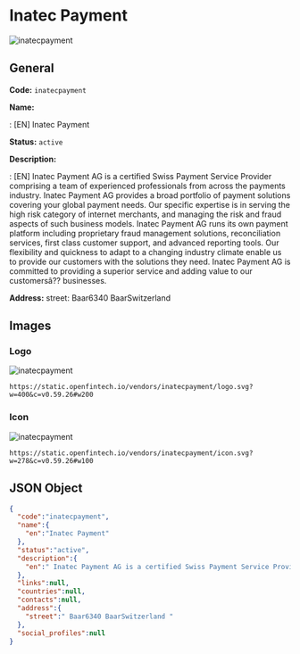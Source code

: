
# Inatec Payment 
![inatecpayment](https://static.openfintech.io/vendors/inatecpayment/logo.svg?w=400&c=v0.59.26#w200)  

## General 
 
**Code:** `inatecpayment` 
 
**Name:** 
 
:	[EN] Inatec Payment 
 
**Status:** `active` 
 
**Description:** 
 
: [EN]  Inatec Payment AG is a certified Swiss Payment Service Provider comprising a team of experienced professionals from across the payments industry. Inatec Payment AG provides a broad portfolio of payment solutions covering your global payment needs. Our specific expertise is in serving the high risk category of internet merchants, and managing the risk and fraud aspects of such business models. Inatec Payment AG runs its own payment platform including proprietary fraud management solutions, reconciliation services, first class customer support, and advanced reporting tools. Our flexibility and quickness to adapt to a changing industry climate enable us to provide our customers with the solutions they need. Inatec Payment AG is committed to providing a superior service and adding value to our customersâ?? businesses.  
 
**Address:** 
street:  Baar6340 BaarSwitzerland  

## Images 

### Logo 
 
![inatecpayment](https://static.openfintech.io/vendors/inatecpayment/logo.svg?w=400&c=v0.59.26#w200)  

```
https://static.openfintech.io/vendors/inatecpayment/logo.svg?w=400&c=v0.59.26#w200
```  

### Icon 
 
![inatecpayment](https://static.openfintech.io/vendors/inatecpayment/icon.svg?w=278&c=v0.59.26#w100)  

```
https://static.openfintech.io/vendors/inatecpayment/icon.svg?w=278&c=v0.59.26#w100
```  

## JSON Object 

```json
{
  "code":"inatecpayment",
  "name":{
    "en":"Inatec Payment"
  },
  "status":"active",
  "description":{
    "en":" Inatec Payment AG is a certified Swiss Payment Service Provider comprising a team of experienced professionals from across the payments industry. Inatec Payment AG provides a broad portfolio of payment solutions covering your global payment needs. Our specific expertise is in serving the high risk category of internet merchants, and managing the risk and fraud aspects of such business models. Inatec Payment AG runs its own payment platform including proprietary fraud management solutions, reconciliation services, first class customer support, and advanced reporting tools. Our flexibility and quickness to adapt to a changing industry climate enable us to provide our customers with the solutions they need. Inatec Payment AG is committed to providing a superior service and adding value to our customers\u00e2?? businesses. "
  },
  "links":null,
  "countries":null,
  "contacts":null,
  "address":{
    "street":" Baar6340 BaarSwitzerland "
  },
  "social_profiles":null
}
```  
